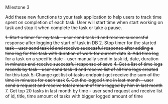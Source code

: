 Milestone 3

Add these new functions to your task application to help users to track time spent on completion of each task. 
User will start time when start working on task and stop it when complete the task or take a pause.

~~1. Start a timer for my task - user send task id and receive successful response after logging the start of task in DB~~
~~2. Stop timer for the started task - user send task id and receive successful response after adding a time log for this task with duration of work for current date~~
~~3. Add time log for a task on a specific date - user manually send in task id, date, duration in minutes and receive successful response of save~~
~~4. Get a list of time logs records by task - user send task id and receive list of all time logs created for this task~~
~~5. Change get list of tasks endpoint get receive the sum of the time in minutes for each task~~
~~6. Get the logged time in last month - user send a request and receive total amount of time logged by him in last month~~
7. Get top 20 tasks in last month by time - user send request and receive list of id, title, time amount of tasks with bigger logged amount of time